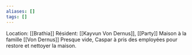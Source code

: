 ```yaml
---
aliases: []
tags: []
---
```

Location: [[Brathia]]
Résident: [[Kayvun Von Dernus]], [[Party]]
Maison à la famille [[Von Dernus]]
Presque vide, Caspar à pris des employées pour restore et nettoyer la maison.
